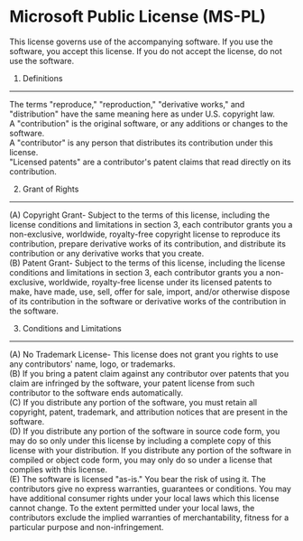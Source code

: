 Microsoft Public License (MS-PL)
============
This license governs use of the accompanying software. If you use the software, you accept this license. If you do not accept the license, do not use the software.  

1. Definitions
------------
The terms "reproduce," "reproduction," "derivative works," and "distribution" have the same meaning here as under U.S. copyright law.  
A "contribution" is the original software, or any additions or changes to the software.  
A "contributor" is any person that distributes its contribution under this license.  
"Licensed patents" are a contributor's patent claims that read directly on its contribution.  

2. Grant of Rights
------------
(A)  Copyright Grant- Subject to the terms of this license, including the license conditions and limitations in section 3, each contributor grants you a non-exclusive, worldwide, royalty-free copyright license to reproduce its contribution, prepare derivative works of its contribution, and distribute its contribution or any derivative works that you create.  
(B)  Patent Grant- Subject to the terms of this license, including the license conditions and limitations in section 3, each contributor grants you a non-exclusive, worldwide, royalty-free license under its licensed patents to make, have made, use, sell, offer for sale, import, and/or otherwise dispose of its contribution in the software or derivative works of the contribution in the software.  

3. Conditions and Limitations
------------
(A)  No Trademark License- This license does not grant you rights to use any contributors' name, logo, or trademarks.  
(B)  If you bring a patent claim against any contributor over patents that you claim are infringed by the software, your patent license from such contributor to the software ends automatically.  
(C)  If you distribute any portion of the software, you must retain all copyright, patent, trademark, and attribution notices that are present in the software.  
(D)  If you distribute any portion of the software in source code form, you may do so only under this license by including a complete copy of this license with your distribution. If you distribute any portion of the software in compiled or object code form, you may only do so under a license that complies with this license.  
(E)  The software is licensed "as-is." You bear the risk of using it. The contributors give no express warranties, guarantees or conditions. You may have additional consumer rights under your local laws which this license cannot change. To the extent permitted under your local laws, the contributors exclude the implied warranties of merchantability, fitness for a particular purpose and non-infringement.  